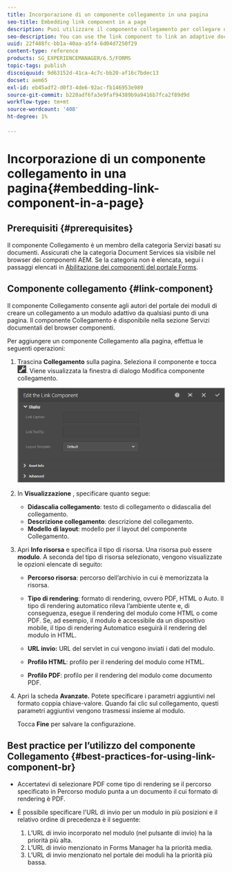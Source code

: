 ```yaml
---
title: Incorporazione di un componente collegamento in una pagina
seo-title: Embedding link component in a page
description: Puoi utilizzare il componente collegamento per collegare un documento adattivo o un modulo adattivo da qualsiasi pagina.
seo-description: You can use the link component to link an adaptive document or an adaptive form from any page.
uuid: 22f488fc-bb1a-40aa-a5f4-6d04d7250f29
content-type: reference
products: SG_EXPERIENCEMANAGER/6.5/FORMS
topic-tags: publish
discoiquuid: 9d63152d-41ca-4c7c-bb20-af16c7bdec13
docset: aem65
exl-id: eb45adf2-d0f3-4de6-92ac-fb146953e989
source-git-commit: b220adf6fa3e9faf94389b9a9416b7fca2f89d9d
workflow-type: tm+mt
source-wordcount: '408'
ht-degree: 1%

---
```


# Incorporazione di un componente collegamento in una pagina{#embedding-link-component-in-a-page}

## Prerequisiti {#prerequisites}

Il componente Collegamento è un membro della categoria Servizi basati su documenti. Assicurati che la categoria Document Services sia visibile nel browser dei componenti AEM. Se la categoria non è elencata, segui i passaggi elencati in [Abilitazione dei componenti del portale Forms](/help/forms/using/enabling-forms-portal-components.md).

## Componente collegamento {#link-component}

Il componente Collegamento consente agli autori del portale dei moduli di creare un collegamento a un modulo adattivo da qualsiasi punto di una pagina. Il componente Collegamento è disponibile nella sezione Servizi documentali del browser componenti.

Per aggiungere un componente Collegamento alla pagina, effettua le seguenti operazioni:

1. Trascina **Collegamento** sulla pagina. Seleziona il componente e tocca ![cmppr](assets/cmppr.png). Viene visualizzata la finestra di dialogo Modifica componente collegamento.

   ![edit-link-component](assets/edit-link-component.png)

1. In **Visualizzazione** , specificare quanto segue:

   * **Didascalia collegamento**: testo di collegamento o didascalia del collegamento.
   * **Descrizione collegamento**: descrizione del collegamento.
   * **Modello di layout**: modello per il layout del componente Collegamento.

1. Apri **Info risorsa** e specifica il tipo di risorsa. Una risorsa può essere **modulo**. A seconda del tipo di risorsa selezionato, vengono visualizzate le opzioni elencate di seguito:

   * **Percorso risorsa**: percorso dell’archivio in cui è memorizzata la risorsa.

   * **Tipo di rendering**: formato di rendering, ovvero PDF, HTML o Auto. Il tipo di rendering automatico rileva l’ambiente utente e, di conseguenza, esegue il rendering del modulo come HTML o come PDF. Se, ad esempio, il modulo è accessibile da un dispositivo mobile, il tipo di rendering Automatico eseguirà il rendering del modulo in HTML.
   * **URL invio:**  URL del servlet in cui vengono inviati i dati del modulo.
   * **Profilo HTML**: profilo per il rendering del modulo come HTML.
   * **Profilo PDF**: profilo per il rendering del modulo come documento PDF.

1. Apri la scheda **Avanzate.** Potete specificare i parametri aggiuntivi nel formato coppia chiave-valore. Quando fai clic sul collegamento, questi parametri aggiuntivi vengono trasmessi insieme al modulo.

   Tocca **Fine** per salvare la configurazione.

## Best practice per l’utilizzo del componente Collegamento {#best-practices-for-using-link-component-br}

* Accertatevi di selezionare PDF come tipo di rendering se il percorso specificato in Percorso modulo punta a un documento il cui formato di rendering è PDF.
* È possibile specificare l&#39;URL di invio per un modulo in più posizioni e il relativo ordine di precedenza è il seguente:

   1. L’URL di invio incorporato nel modulo (nel pulsante di invio) ha la priorità più alta.
   1. L’URL di invio menzionato in Forms Manager ha la priorità media.
   1. L’URL di invio menzionato nel portale dei moduli ha la priorità più bassa.
